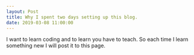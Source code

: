 ```yaml
---
layout: Post
title: Why I spent two days setting up this blog.
date: 2019-03-08 11:00:00
---
```

I want to learn coding and to learn you have to teach. So each time I learn something new I will post it to this page. 
